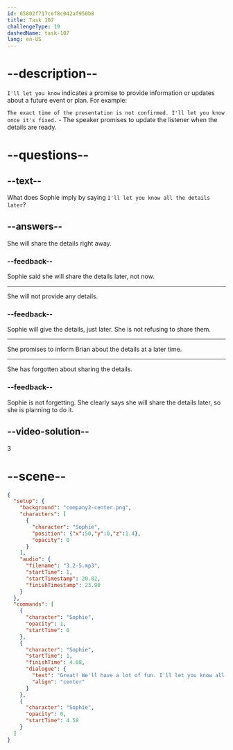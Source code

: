 ```yaml
---
id: 65802f717cef8c042af950b8
title: Task 107
challengeType: 19
dashedName: task-107
lang: en-US
---
```


<!-- (Audio) Sophie: Great! We'll have a lot of fun. I'll let you know all the details later. -->

# --description--

`I'll let you know` indicates a promise to provide information or updates about a future event or plan. For example:

`The exact time of the presentation is not confirmed. I'll let you know once it's fixed.` - The speaker promises to update the listener when the details are ready.

# --questions--

## --text--

What does Sophie imply by saying `I'll let you know all the details later`?

## --answers--

She will share the details right away.

### --feedback--

Sophie said she will share the details later, not now.

---

She will not provide any details.

### --feedback--

Sophie will give the details, just later. She is not refusing to share them.

---

She promises to inform Brian about the details at a later time.

---

She has forgotten about sharing the details.

### --feedback--

Sophie is not forgetting. She clearly says she will share the details later, so she is planning to do it.

## --video-solution--

3

# --scene--

```json
{
  "setup": {
    "background": "company2-center.png",
    "characters": [
      {
        "character": "Sophie",
        "position": {"x":50,"y":0,"z":1.4},
        "opacity": 0
      }
    ],
    "audio": {
      "filename": "3.2-5.mp3",
      "startTime": 1,
      "startTimestamp": 20.82,
      "finishTimestamp": 23.90
    }
  },
  "commands": [
    {
      "character": "Sophie",
      "opacity": 1,
      "startTime": 0
    },
    {
      "character": "Sophie",
      "startTime": 1,
      "finishTime": 4.08,
      "dialogue": {
        "text": "Great! We'll have a lot of fun. I'll let you know all the details later.",
        "align": "center"
      }
    },
    {
      "character": "Sophie",
      "opacity": 0,
      "startTime": 4.58
    }
  ]
}
```
